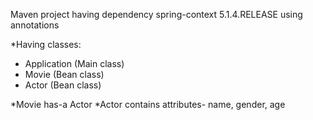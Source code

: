 Maven project having dependency spring-context 5.1.4.RELEASE using annotations

*Having classes:
- Application (Main class)
- Movie (Bean class)
- Actor (Bean class)

*Movie has-a Actor
*Actor contains attributes- name, gender, age

